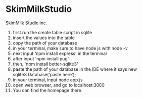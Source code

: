 # SkimMilkStudio
SkimMilk Studio inc.
1. first run the create table script in sqlite
2. insert the values into the table
3. copy the path of your database
4. in your terminal, make sure to have node js with node -v
5. next input 'npm install express' in the terminal
6. after input 'npm install pug' 
7. then, 'npm install better-sqlite3'
8. paste the path of your database in the IDE where it says new sqlite3.Database('paste here');
9. in your terminal, input node app.js
10. open web browser, and go to localhost:3000
11. You can find the homepage there.
